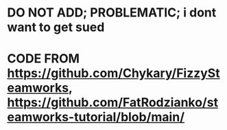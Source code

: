 # DO NOT ADD; PROBLEMATIC; i dont want to get sued

# CODE FROM https://github.com/Chykary/FizzySteamworks, https://github.com/FatRodzianko/steamworks-tutorial/blob/main/